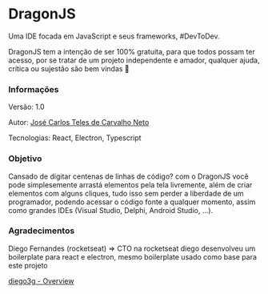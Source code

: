 # DragonJS

Uma IDE focada em JavaScript e seus frameworks, #DevToDev.

DragonJS tem a intenção de ser 100% gratuita, para que todos possam ter acesso, por se tratar de um projeto independente e amador, qualquer ajuda, crítica ou sujestão são bem vindas 💓

### Informações

Versão: 1.0

Autor: [José Carlos Teles de Carvalho Neto](https://github.com/devjosecarlosteles)

Tecnologias: React, Electron, Typescript

### Objetivo

Cansado de digitar centenas de linhas de código? com o DragonJS você pode simplesemente arrastá elementos pela tela livremente, além de criar elementos com alguns cliques, tudo isso sem perder a liberdade de um programador, podendo acessar o código fonte a qualquer momento, assim como grandes IDEs (Visual Studio, Delphi, Android Studio, ...).

### Agradecimentos

Diego Fernandes (rocketseat) ⇒ CTO na rocketseat diego desenvolveu um boilerplate para react e electron, mesmo boilerplate usado como base para este projeto 

[diego3g - Overview](https://github.com/diego3g)